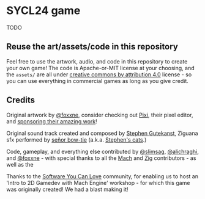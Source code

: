 # SYCL24 game

TODO

## Reuse the art/assets/code in this repository

Feel free to use the artwork, audio, and code in this repository to create your own game! The code is Apache-or-MIT license at your choosing, and the `assets/` are all under [creative commons by attribution 4.0](https://creativecommons.org/licenses/by/4.0) license - so you can use everything in commercial games as long as you give credit.

## Credits

Original artwork by [@foxxne](https://github.com/foxnne), consider checking out [Pixi](https://github.com/foxnne/pixi), their pixel editor, and [sponsoring their amazing work](https://github.com/sponsors/foxnne)!

Original sound track created and composed by [Stephen Gutekanst](https://github.com/slimsag), Ziguana sfx performed by [señor bow-tie](https://github.com/hexops/mach/assets/3173176/d61174c2-954c-489f-9ca6-f85c3a019c41) (a.k.a. [Stephen's cats](https://meow.army).)

Code, gameplay, and everything else contributed by [@slimsag](https://github.com/slimsag), [@alichraghi](https://github.com/alichraghi), and [@foxxne](https://github.com/foxnne) - with special thanks to all the [Mach](https://machengine.org) and [Zig](https://ziglang.org) contributors - as well as the 

Thanks to the [Software You Can Love](https://sycl.it/) community, for enabling us to host an 'Intro to 2D Gamedev with Mach Engine' workshop - for which this game was originally created! We had a blast making it!
